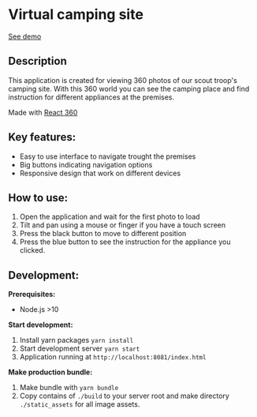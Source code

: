 # Virtual camping site

[See demo](https://www.hyytiala.fi/virtuaalikamppa)

## Description

This application is created for viewing 360 photos of our scout troop's camping site. With this 360 world you can see the camping place and find instruction for different appliances at the premises.

Made with [React 360](https://facebook.github.io/react-360/)

## Key features:

* Easy to use interface to navigate trought the premises
* Big buttons indicating navigation options
* Responsive design that work on different devices

## How to use:

1. Open the application and wait for the first photo to load
2. Tilt and pan using a mouse or finger if you have a touch screen
3. Press the black button to move to different position
4. Press the blue button to see the instruction for the appliance you clicked.


## Development:
**Prerequisites:**
* Node.js >10

**Start development:**
1. Install yarn packages `yarn install`
2. Start development server `yarn start`
3. Application running at `http://localhost:8081/index.html`

**Make production bundle:**
1. Make bundle with `yarn bundle`
2. Copy contains of `./build` to your server root and make directory `./static_assets` for all image assets.
